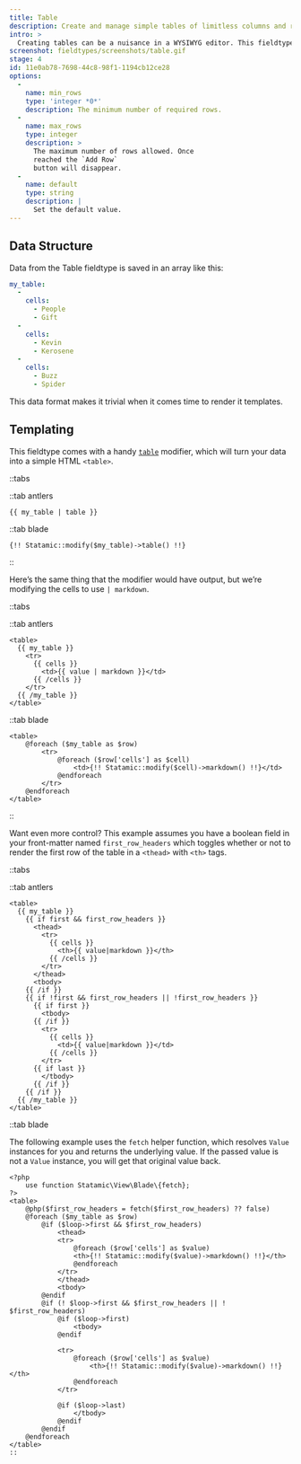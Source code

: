 ```yaml
---
title: Table
description: Create and manage simple tables of limitless columns and rows.
intro: >
  Creating tables can be a nuisance in a WYSIWYG editor. This fieldtype gives you a way to create flexible tabular data.
screenshot: fieldtypes/screenshots/table.gif
stage: 4
id: 11e0ab78-7698-44c8-98f1-1194cb12ce28
options:
  -
    name: min_rows
    type: 'integer *0*'
    description: The minimum number of required rows.
  -
    name: max_rows
    type: integer
    description: >
      The maximum number of rows allowed. Once
      reached the `Add Row`
      button will disappear.
  -
    name: default
    type: string
    description: |
      Set the default value.
---
```

## Data Structure

Data from the Table fieldtype is saved in an array like this:

``` yaml
my_table:
  -
    cells:
      - People
      - Gift
  -
    cells:
      - Kevin
      - Kerosene
  -
    cells:
      - Buzz
      - Spider
```

This data format makes it trivial when it comes time to render it templates.

## Templating

This fieldtype comes with a handy [`table`](/modifiers/table) modifier, which will turn your data into a simple HTML `<table>`.

::tabs

::tab antlers
```antlers
{{ my_table | table }}
```

::tab blade
```blade
{!! Statamic::modify($my_table)->table() !!}
```
::

Here’s the same thing that the modifier would have output, but we’re modifying the cells to use `| markdown`.

::tabs

::tab antlers
```antlers
<table>
  {{ my_table }}
    <tr>
      {{ cells }}
        <td>{{ value | markdown }}</td>
      {{ /cells }}
    </tr>
  {{ /my_table }}
</table>
```
::tab blade
```blade
<table>
	@foreach ($my_table as $row)
		<tr>
			@foreach ($row['cells'] as $cell)
				<td>{!! Statamic::modify($cell)->markdown() !!}</td>
			@endforeach
		</tr>
	@endforeach
</table>
```
::

Want even more control? This example assumes you have a boolean field in your front-matter named `first_row_headers` which toggles whether or not to render the first row of the table in a `<thead>` with `<th>` tags.

::tabs

::tab antlers
```antlers
<table>
  {{ my_table }}
    {{ if first && first_row_headers }}
      <thead>
        <tr>
          {{ cells }}
            <th>{{ value|markdown }}</th>
          {{ /cells }}
        </tr>
      </thead>
      <tbody>
    {{ /if }}
    {{ if !first && first_row_headers || !first_row_headers }}
      {{ if first }}
        <tbody>
      {{ /if }}
        <tr>
          {{ cells }}
            <td>{{ value|markdown }}</td>
          {{ /cells }}
        </tr>
      {{ if last }}
        </tbody>
      {{ /if }}
    {{ /if }}
  {{ /my_table }}
</table>
```
::tab blade

The following example uses the `fetch` helper function, which resolves `Value` instances for you and returns the underlying value. If the passed value is not a `Value` instance, you will get that original value back.

```blade
<?php
	use function Statamic\View\Blade\{fetch};
?>
<table>
	@php($first_row_headers = fetch($first_row_headers) ?? false)
	@foreach ($my_table as $row)
		@if ($loop->first && $first_row_headers)
			<thead>
			<tr>
				@foreach ($row['cells'] as $value)
				<th>{!! Statamic::modify($value)->markdown() !!}</th>
				@endforeach
			</tr>
			</thead>
			<tbody>
		@endif
		@if (! $loop->first && $first_row_headers || ! $first_row_headers)
			@if ($loop->first)
				<tbody>
			@endif

			<tr>
				@foreach ($row['cells'] as $value)
					<th>{!! Statamic::modify($value)->markdown() !!}</th>
				@endforeach
			</tr>

			@if ($loop->last)
				</tbody>
			@endif
		@endif
	@endforeach
</table>
::
